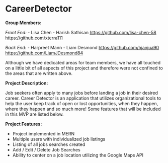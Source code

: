 # CareerDetector

**Group Members:**

*Front End:*
        - Lisa Chen
        - Harish Sathisan
https://github.com/lisa-chen-58
https://github.com/xterra111

*Back End:*
        - Harpreet Mann
        - Liam Desmond
https://github.com/hjanjua90
https://github.com/LiamJDesmond84

Although we have dedicated areas for team members, we have all touched on a little bit of all aspects of this project and therefore were not confined to the areas that are written above.


**Project Description:**

Job seekers often apply to many jobs before landing a job in their desired career. Career Detector is an application that utilizes organizational tools to help the user keep track of open or lost opportunities, when they happen, where they happen and so much more! Some features that will be included in this MVP are listed below.


**Project Features:**

- Project implemented in MERN
- Multiple users with individualized job listings
- Listing of all jobs searches created
- Add / Edit / Delete Job Searches
- Ability to center on a job location utilizing the Google Maps API

